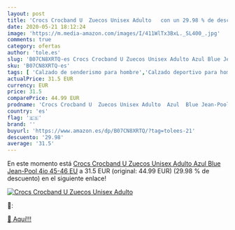 ```yaml
---
layout: post
title: 'Crocs Crocband U  Zuecos Unisex Adulto   con un 29.98 % de descuento'
date: 2020-05-21 18:12:24
image: 'https://m.media-amazon.com/images/I/411WlTx3BxL._SL400_.jpg'
comments: true
category: ofertas
author: 'tole.es'
slug: 'B07CN8XRTQ-es Crocs Crocband U Zuecos Unisex Adulto Azul Blue Jean-Pool...'
sku: 'B07CN8XRTQ-es'
tags: [ 'Calzado de senderismo para hombre','Calzado deportivo para hombre','Chanclas y sandalias de piscina para hombre','Zapatillas de senderismo para hombre','Zapatillas y calzado deportivo para hombre','Zapatos','Zapatos para hombre','Zapatos y complementos','zuecos', ]
actualPrice: 31.5 EUR
currency: EUR
price: 31.5
comparePrice: 44.99 EUR
prodname: 'Crocs Crocband U  Zuecos Unisex Adulto  Azul  Blue Jean-Pool 4io   45-46 EU'
country: 'es'
flag: '🇪🇸'
brand: ''
buyurl: 'https://www.amazon.es/dp/B07CN8XRTQ/?tag=tolees-21'
descuento: '29.98'
average: '31.5'
---
```


En este momento está [Crocs Crocband U  Zuecos Unisex Adulto  Azul  Blue Jean-Pool 4io   45-46 EU](https://www.amazon.es/dp/B07CN8XRTQ/?tag=tolees-21) a 31.5 EUR (original: 44.99 EUR) (29.98 %  de descuento) en el siguiente enlace!

[![Crocs Crocband U  Zuecos Unisex Adulto  ](https://m.media-amazon.com/images/I/411WlTx3BxL._SL400_.jpg)](https://www.amazon.es/dp/B07CN8XRTQ/?tag=tolees-21)

🔎:


[🛒 Aquí!!!](https://www.amazon.es/dp/B07CN8XRTQ/?tag=tolees-21)
